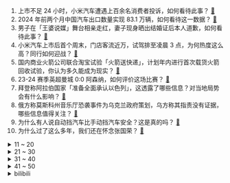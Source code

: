 1. 上市不足 24 小时，小米汽车遭遇上百余名消费者投诉，如何看待此事？ [:link:](https://www.zhihu.com/question/650873237)
2. 2024 年前两个月中国汽车出口数量实现 83.1 万辆，如何看待这一数据？ [:link:](https://www.zhihu.com/question/647997541)
3. 男子在「王婆说媒」舞台相亲走红，妻子现身晒出结婚证后本人道歉，如何看待此事？ [:link:](https://www.zhihu.com/question/651032003)
4. 小米汽车上市后首个周末，门店客流近万，试驾排至凌晨 3 点，为何热度这么高？同行如何迎战？ [:link:](https://www.zhihu.com/question/651044915)
5. 国内商业火箭公司联合淘宝试验「火箭送快递」，计划年内进行首次载货火箭回收试验，你认为多久能成为现实？ [:link:](https://www.zhihu.com/question/651016322)
6. 23-24 赛季英超曼城 0:0 阿森纳，如何评价这场比赛？ [:link:](https://www.zhihu.com/question/651086912)
7. 拜登称阿拉伯国家「准备全面承认以色列」，这透露了哪些信息？对当地局势会有什么影响？ [:link:](https://www.zhihu.com/question/650873884)
8. 俄方称莫斯科州音乐厅恐袭事件为乌克兰政府策划，乌方称其指责没有证据，哪些信息值得关注？ [:link:](https://www.zhihu.com/question/651111642)
9. 为什么有人说自动挡汽车比手动挡汽车安全？这是真的吗？ [:link:](https://www.zhihu.com/question/646845645)
10. 为什么过了这么多年，我们还在怀念张国荣？ [:link:](https://www.zhihu.com/question/651089839)
<details>
<summary>11 ~ 20</summary>

11. 美院原院长被爆与研究生发生不正当关系，重庆师范大学通报「情况属实，已严肃处理」，该如何落实师德教育？ [:link:](https://www.zhihu.com/question/650990379)
12. Knight选手获得2024LPL春季赛常规赛MVP，这个结果出乎你的意料吗？ [:link:](https://www.zhihu.com/question/651026323)
13. 连续抛了10000次硬币，每次正反概率1/2，问最多几连正的概率最大？ [:link:](https://www.zhihu.com/question/650059927)
14. 有哪些愚人节发朋友圈或带点搞笑的文案？ [:link:](https://www.zhihu.com/question/650986347)
15. 有什么好的人生感悟的句子分享？ [:link:](https://www.zhihu.com/question/650716875)
16. 凯迪拉克预热新车，海报暗讽小米 SU7 ，如何看待此事？ [:link:](https://www.zhihu.com/question/651039824)
17. 《一人之下》，十佬为什么没有武当？ [:link:](https://www.zhihu.com/question/617370575)
18. 不使用ai绘画的画师会全部失业吗？ [:link:](https://www.zhihu.com/question/626627740)
19. 北京多家黄金门店逼近700元/克，高价之下，消费者该如何选择？ [:link:](https://www.zhihu.com/question/651031168)
20. 威马汽车负债 200 多亿元，售后「烂尾」，创始人行踪成谜，哪些信息值得关注？ [:link:](https://www.zhihu.com/question/651044908)
</details>
<details>
<summary>21 ~ 30</summary>

21. 浙江男子遭遇电信诈骗，多亏警方及时赶到，账户里的 2470 万保住了，电信诈骗该如何预防？ [:link:](https://www.zhihu.com/question/650973649)
22. 美国马斯克的星舰为了省钱如果真的实现了可回收，那又何必在乎是不锈钢做的还是白金做的呢？ [:link:](https://www.zhihu.com/question/650816660)
23. 《英雄联盟》平衡组负责人「打野和线上玩家的矛盾冲突最严重，而且没有解决的好办法」这种情况是如何产生的？ [:link:](https://www.zhihu.com/question/650708077)
24. 待业在家28岁本科大学生，无工作，没有经济来源，该怎么找出路？ [:link:](https://www.zhihu.com/question/650638619)
25. 如果你的收入每个月达到了15000，你的生活会有什么不一样? [:link:](https://www.zhihu.com/question/644566801)
26. 「河南开封王婆说媒」的盛况，其它地区可复制吗？ [:link:](https://www.zhihu.com/question/650742330)
27. 美国政府为何大幅削减钱德拉X射线天文台的预算？ [:link:](https://www.zhihu.com/question/650874428)
28. 哪句台词你永远忘不了？ [:link:](https://www.zhihu.com/question/38181067)
29. 大牌护肤品是不是真的存在「粉红税」？ [:link:](https://www.zhihu.com/question/650293509)
30. 为啥提到北方第一反应都是东北而不是西北? [:link:](https://www.zhihu.com/question/435214752)
</details>
<details>
<summary>31 ~ 40</summary>

31. 海贼王1111话汉化，五老星那么弱吗,居然被两大巨人族碾压？ [:link:](https://www.zhihu.com/question/649700959)
32. 雷军称「油车很落后，一旦开了纯电车就回不去了」，如何看待这一观点？ [:link:](https://www.zhihu.com/question/650684769)
33. 一个性格内向高敏的人到底该如何自救？ [:link:](https://www.zhihu.com/question/650636167)
34. 有什么值得收藏的文案分享？ [:link:](https://www.zhihu.com/question/650716570)
35. 2024 世乒联冠军赛韩国站女单决赛，孙颖莎击败队友王曼昱夺得冠军，如何评价该选手比赛中的发挥？ [:link:](https://www.zhihu.com/question/651033947)
36. 百日咳今年已致 13 人死亡，早期症状与普通感冒相似，发病率为何上升？该如何应对？ [:link:](https://www.zhihu.com/question/650971595)
37. 一个女生可以可爱到什么程度？ [:link:](https://www.zhihu.com/question/266586355)
38. 你心目中麻辣烫里最不可缺少的的食材是什么？ [:link:](https://www.zhihu.com/question/648723856)
39. 太平天国，总共消灭了多少清朝的八旗军？ [:link:](https://www.zhihu.com/question/649037562)
40. 笔记本只使用Linux是什么体验？ [:link:](https://www.zhihu.com/question/54403217)
</details>
<details>
<summary>41 ~ 50</summary>

41. 分手了却一直放不下前男友该怎么办? [:link:](https://www.zhihu.com/question/650633545)
42. 甲方如何计算程序员的工作量和研发成本？ [:link:](https://www.zhihu.com/question/650167614)
43. 为什么中国历史上没有出现如欧洲的纹章，日本的家徽一类的标识？ [:link:](https://www.zhihu.com/question/650666965)
44. 如何从心理学角度，看待孩子的「自伤行为」？作为家长，如何正确引导？ [:link:](https://www.zhihu.com/question/650473107)
45. 俄罗斯重启超级炸弹生产，FAB-3000重型炸弹3米长3吨重，乌方称急需武器应对新攻势，这意味着什么？ [:link:](https://www.zhihu.com/question/650930138)
46. 提升自己最快的方式是什么？ [:link:](https://www.zhihu.com/question/625462407)
47. 为什么这么多人喜欢因扎吉和克洛泽？ [:link:](https://www.zhihu.com/question/31476277)
48. 如何管理好一个小团队？ [:link:](https://www.zhihu.com/question/20894963)
49. 作为家长，无法面对「孩子患有孤独症」的现实，如何给自己做心理疏导？ [:link:](https://www.zhihu.com/question/650540357)
50. 养兔兔的同志们最终都因为什么原因放弃了？ [:link:](https://www.zhihu.com/question/373587068)
</details><details>
<summary>bilibili</summary>

</details>